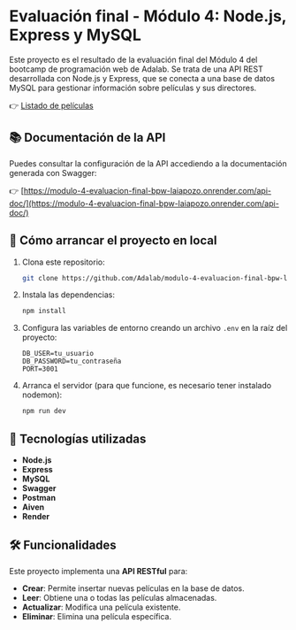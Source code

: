 # Evaluación final - Módulo 4: Node.js, Express y MySQL
Este proyecto es el resultado de la evaluación final del Módulo 4 del bootcamp de programación web de Adalab. Se trata de una API REST desarrollada con Node.js y Express, que se conecta a una base de datos MySQL para gestionar información sobre películas y sus directores.

👉 [Listado de películas](https://modulo-4-evaluacion-final-bpw-laiapozo.onrender.com/api/films/)

## 📚 Documentación de la API
Puedes consultar la configuración de la API accediendo a la documentación generada con Swagger:

👉 [https://modulo-4-evaluacion-final-bpw-laiapozo.onrender.com/api-doc/](https://modulo-4-evaluacion-final-bpw-laiapozo.onrender.com/api-doc/)

## 🚀 Cómo arrancar el proyecto en local
1. Clona este repositorio:
   ```bash
   git clone https://github.com/Adalab/modulo-4-evaluacion-final-bpw-laiapozo.git
   ```
2. Instala las dependencias:

   ```bash
   npm install
   ```
3. Configura las variables de entorno creando un archivo `.env` en la raíz del proyecto:
   ```env
   DB_USER=tu_usuario
   DB_PASSWORD=tu_contraseña
   PORT=3001
   ```
4. Arranca el servidor (para que funcione, es necesario tener instalado nodemon):

   ```bash
   npm run dev
   ```

## 🔧 Tecnologías utilizadas
- **Node.js**
- **Express**
- **MySQL**
- **Swagger**
- **Postman**
- **Aiven**
- **Render**

## 🛠️ Funcionalidades
Este proyecto implementa una **API RESTful** para:
- **Crear**: Permite insertar nuevas películas en la base de datos.
- **Leer**: Obtiene una o todas las películas almacenadas.
- **Actualizar**: Modifica una película existente.
- **Eliminar**: Elimina una película específica.
